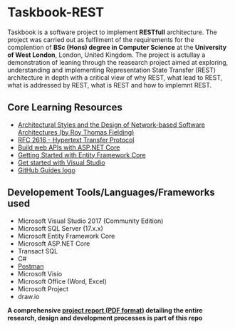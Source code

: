 # Taskbook-REST
Taskbook is a software project to implement **RESTfull** architecture. The project was carried out as fulfilment of the requirements for the complention of **BSc (Hons) degree in Computer Science** at the **University of West London**, London, United Kingdom. The project is actullay a demonstration of leaning through the reasearch project aimed at exploring, understanding and implementing Representation State Transfer (REST) architecture in depth with a critical view of why REST, what lead to REST, what is addressed by REST, what is REST and how to implemnt REST.

## Core Learning Resources

- [Architectural Styles and the Design of Network-based Software Architectures (by Roy Thomas Fielding)](https://www.ics.uci.edu/~fielding/pubs/dissertation/fielding_dissertation.pdf)
- [RFC 2616 - Hypertext Transfer Protocol](https://tools.ietf.org/html/rfc2616)
- [Build web APIs with ASP.NET Core](https://docs.microsoft.com/en-us/aspnet/core/web-api/?view=aspnetcore-2.2)
- [Getting Started with Entity Framework Core](https://docs.microsoft.com/en-us/ef/core/get-started/)
- [Get started with Visual Studio](https://visualstudio.microsoft.com/vs/getting-started/)
- [GitHub Guides logo](https://guides.github.com/)

## Developement Tools/Languages/Frameworks used
- Microsoft Visual Studio 2017 (Community Edition)
- Microsoft SQL Server (17.x.x)
- Microsoft Entity Framework Core
- Microsoft ASP.NET Core
- Transact SQL
- C#
- [Postman](https://www.getpostman.com/)
- Microsoft Visio
- Microsoft Office (Word, Excel)
- Microsoft Project
- draw.io

**A comprehensive [project report (PDF format)](https://github.com/najamulasre/Taskbook-REST/blob/master/ProjectReport.pdf) detailing the entire research, design and development processes is part of this repo**
